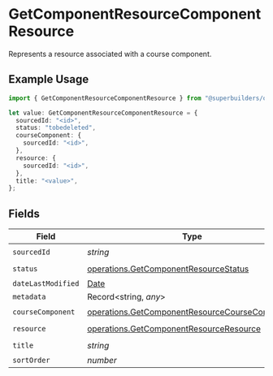 # GetComponentResourceComponentResource

Represents a resource associated with a course component.

## Example Usage

```typescript
import { GetComponentResourceComponentResource } from "@superbuilders/oneroster/models/operations";

let value: GetComponentResourceComponentResource = {
  sourcedId: "<id>",
  status: "tobedeleted",
  courseComponent: {
    sourcedId: "<id>",
  },
  resource: {
    sourcedId: "<id>",
  },
  title: "<value>",
};
```

## Fields

| Field                                                                                                            | Type                                                                                                             | Required                                                                                                         | Description                                                                                                      |
| ---------------------------------------------------------------------------------------------------------------- | ---------------------------------------------------------------------------------------------------------------- | ---------------------------------------------------------------------------------------------------------------- | ---------------------------------------------------------------------------------------------------------------- |
| `sourcedId`                                                                                                      | *string*                                                                                                         | :heavy_check_mark:                                                                                               | N/A                                                                                                              |
| `status`                                                                                                         | [operations.GetComponentResourceStatus](../../models/operations/getcomponentresourcestatus.md)                   | :heavy_check_mark:                                                                                               | N/A                                                                                                              |
| `dateLastModified`                                                                                               | [Date](https://developer.mozilla.org/en-US/docs/Web/JavaScript/Reference/Global_Objects/Date)                    | :heavy_minus_sign:                                                                                               | N/A                                                                                                              |
| `metadata`                                                                                                       | Record<string, *any*>                                                                                            | :heavy_minus_sign:                                                                                               | N/A                                                                                                              |
| `courseComponent`                                                                                                | [operations.GetComponentResourceCourseComponent](../../models/operations/getcomponentresourcecoursecomponent.md) | :heavy_check_mark:                                                                                               | N/A                                                                                                              |
| `resource`                                                                                                       | [operations.GetComponentResourceResource](../../models/operations/getcomponentresourceresource.md)               | :heavy_check_mark:                                                                                               | N/A                                                                                                              |
| `title`                                                                                                          | *string*                                                                                                         | :heavy_check_mark:                                                                                               | N/A                                                                                                              |
| `sortOrder`                                                                                                      | *number*                                                                                                         | :heavy_minus_sign:                                                                                               | N/A                                                                                                              |